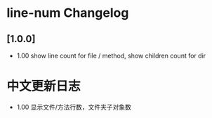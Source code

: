 <!-- Keep a Changelog guide -> https://keepachangelog.com -->

# line-num Changelog

## [1.0.0]

- 1.00 show line count for file / method, show children count for dir

# 中文更新日志

- 1.00 显示文件/方法行数，文件夹子对象数
